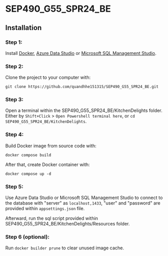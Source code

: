 # SEP490_G55_SPR24_BE

## Installation
### Step 1:
Install [Docker](https://www.docker.com/), [Azure Data Studio](https://learn.microsoft.com/en-us/azure-data-studio/download-azure-data-studio?view=sql-server-ver16&tabs=win-install%2Cwin-user-install%2Credhat-install%2Cwindows-uninstall%2Credhat-uninstall) or [Microsoft SQL Management Studio](https://learn.microsoft.com/en-us/sql/ssms/download-sql-server-management-studio-ssms?view=sql-server-ver16).

### Step 2:
Clone the project to your computer with:

```git clone https://github.com/quandhhe151315/SEP490_G55_SPR24_BE.git```

### Step 3:
Open a terminal within the SEP490_G55_SPR24_BE/KitchenDelights folder.
Either by ```Shift+Click``` > ```Open Powershell terminal here```, or ```cd SEP490_G55_SPR24_BE/KitchenDelights```.

### Step 4:
Build Docker image from source code with:

```docker compose build```

After that, create Docker container with:

```docker compose up -d```

### Step 5:
Use Azure Data Studio or Microsoft SQL Management Studio to connect to the database with "server" as ```localhost,1433```, "user" and "password" are provided within ```appsettings.json``` file.

Afterward, run the sql script provided within SEP490_G55_SPR24_BE/KitchenDelights/Resources folder.


### Step 6 (optional):
Run ```docker builder prune``` to clear unused image cache.
